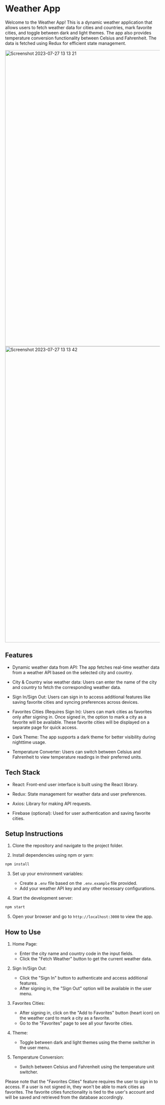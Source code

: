 # Weather App

Welcome to the Weather App! This is a dynamic weather application that allows users to fetch weather data for cities and countries, mark favorite cities, and toggle between dark and light themes. The app also provides temperature conversion functionality between Celsius and Fahrenheit. The data is fetched using Redux for efficient state management.

<img width="960" alt="Screenshot 2023-07-27 13 13 21" src="https://github.com/Raunak2002/React-weather-app/assets/73553425/107aa5f2-7ad0-42f6-895d-ec9144a81fba">

<img width="960" alt="Screenshot 2023-07-27 13 13 42" src="https://github.com/Raunak2002/React-weather-app/assets/73553425/326fb9b8-9122-4176-b9de-7fb6e5d9a20e">

## Features

- Dynamic weather data from API: The app fetches real-time weather data from a weather API based on the selected city and country.

- City & Country wise weather data: Users can enter the name of the city and country to fetch the corresponding weather data.

- Sign In/Sign Out: Users can sign in to access additional features like saving favorite cities and syncing preferences across devices.

- Favorites Cities (Requires Sign In): Users can mark cities as favorites only after signing in. Once signed in, the option to mark a city as a favorite will be available. These favorite cities will be displayed on a separate page for quick access.

- Dark Theme: The app supports a dark theme for better visibility during nighttime usage.

- Temperature Converter: Users can switch between Celsius and Fahrenheit to view temperature readings in their preferred units.

## Tech Stack

- React: Front-end user interface is built using the React library.

- Redux: State management for weather data and user preferences.

- Axios: Library for making API requests.

- Firebase (optional): Used for user authentication and saving favorite cities.

## Setup Instructions

1. Clone the repository and navigate to the project folder.

2. Install dependencies using npm or yarn:

```bash
npm install
```

3. Set up your environment variables:

   - Create a `.env` file based on the `.env.example` file provided.
   - Add your weather API key and any other necessary configurations.

4. Start the development server:

```bash
npm start
```

5. Open your browser and go to `http://localhost:3000` to view the app.

## How to Use

1. Home Page:
   - Enter the city name and country code in the input fields.
   - Click the "Fetch Weather" button to get the current weather data.

2. Sign In/Sign Out:
   - Click the "Sign In" button to authenticate and access additional features.
   - After signing in, the "Sign Out" option will be available in the user menu.

3. Favorites Cities:
   - After signing in, click on the "Add to Favorites" button (heart icon) on the weather card to mark a city as a favorite.
   - Go to the "Favorites" page to see all your favorite cities.

4. Theme:
   - Toggle between dark and light themes using the theme switcher in the user menu.

5. Temperature Conversion:
   - Switch between Celsius and Fahrenheit using the temperature unit switcher.

Please note that the "Favorites Cities" feature requires the user to sign in to access. If a user is not signed in, they won't be able to mark cities as favorites. The favorite cities functionality is tied to the user's account and will be saved and retrieved from the database accordingly.

